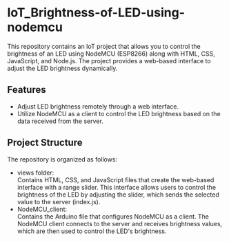 # IoT_Brightness-of-LED-using-nodemcu
This repository contains an IoT project that allows you to control the brightness of an LED using NodeMCU (ESP8266) along with HTML, CSS, JavaScript, and Node.js. The project provides a web-based interface to adjust the LED brightness dynamically.

## Features
- Adjust LED brightness remotely through a web interface.
- Utilize NodeMCU as a client to control the LED brightness based on the data received from the server.


## Project Structure
The repository is organized as follows:

- views folder:  
Contains HTML, CSS, and JavaScript files that create the web-based interface with a range slider. This interface allows users to control the brightness of the LED by adjusting the slider, which sends the selected value to the server (index.js).
- NodeMCU_client:   
Contains the Arduino file that configures NodeMCU as a client. The NodeMCU client connects to the server and receives brightness values, which are then used to control the LED's brightness.

